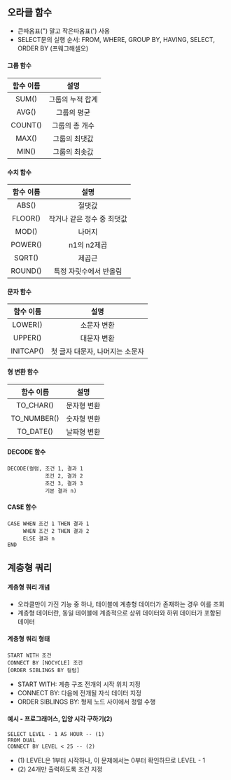 ## 오라클 함수

* 큰따옴표(") 말고 작은따옴표(') 사용
* SELECT문의 실행 순서: FROM, WHERE, GROUP BY, HAVING, SELECT, ORDER BY (프웨그해셀오)

#### 그룹 함수
|함수 이름|설명|
|:---:|:---:|
|SUM()   |그룹의 누적 합계   |
|AVG()   |그룹의 평균   |
|COUNT()   |그룹의 총 개수   |
|MAX()   |그룹의 최댓값   |
|MIN()   |그룹의 최솟값   |

#### 수치 함수
|함수 이름|설명|
|:---:|:---:|
|ABS()   |절댓값   |
|FLOOR()   |작거나 같은 정수 중 최댓값   |
|MOD()   |나머지   |
|POWER()   |n1의 n2제곱   |
|SQRT()   |제곱근   |
|ROUND()   |특정 자릿수에서 반올림   |

#### 문자 함수
|함수 이름|설명|
|:---:|:---:|
|LOWER()   |소문자 변환  |
|UPPER()   |대문자 변환   |
|INITCAP()   |첫 글자 대문자, 나머지는 소문자   |

#### 형 변환 함수
|함수 이름|설명|
|:---:|:---:|
|TO_CHAR()   |문자형 변환  |
|TO_NUMBER()   |숫자형 변환   |
|TO_DATE()   |날짜형 변환   |

#### DECODE 함수
```oracle
DECODE(컬럼, 조건 1, 결과 1
            조건 2, 결과 2
            조건 3, 결과 3
            기본 결과 n)
```
#### CASE 함수
```oracle
CASE WHEN 조건 1 THEN 결과 1
     WHEN 조건 2 THEN 결과 2
     ELSE 결과 n
END
```

## 계층형 쿼리

#### 계층형 쿼리 개념

* 오라클만이 가진 기능 중 하나, 테이블에 계층형 데이터가 존재하는 경우 이를 조회
* 계층형 데이터란, 동일 테이블에 계층적으로 상위 데이터와 하위 데이터가 포함된 데이터

#### 계층형 쿼리 형태
```oracle
START WITH 조건
CONNECT BY [NOCYCLE] 조건
[ORDER SIBLINGS BY 컬럼]
```
* START WITH: 계층 구조 전개의 시작 위치 지정
* CONNECT BY: 다음에 전개될 자식 데이터 지정
* ORDER SIBLINGS BY: 형제 노드 사이에서 정렬 수행

#### 예시 - 프로그래머스, 입양 시각 구하기(2)
```oracle
SELECT LEVEL - 1 AS HOUR -- (1)
FROM DUAL
CONNECT BY LEVEL < 25 -- (2)
```
* (1) LEVEL은 1부터 시작하나, 이 문제에서는 0부터 확인하므로 LEVEL - 1
* (2) 24개만 출력하도록 조건 지정
